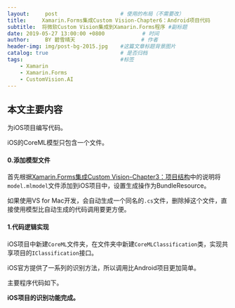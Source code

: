 ```yaml
---
layout:     post                    # 使用的布局（不需要改）
title:     Xamarin.Forms集成Custom Vision-Chapter6：Android项目代码              # 标题 
subtitle:  将微软Custom Vision集成到Xamarin.Forms程序 #副标题
date: 2019-05-27 13:00:00 +0800            # 时间
author:     BY 碧雪晴天                     # 作者
header-img: img/post-bg-2015.jpg    #这篇文章标题背景图片
catalog: true                       # 是否归档
tags:                               #标签
    - Xamarin
    - Xamarin.Forms
    - CustomVision.AI
---
```


## 本文主要内容

为iOS项目编写代码。

iOS的CoreML模型只包含一个文件。

#### **0.添加模型文件**

首先根据[Xamarin.Forms集成Custom Vision-Chapter3：项目结构](https://zy55769068.top/2019/05/25/Xamarin.Forms-customvision-chapter-3/)中的说明将`model.mlmodel`文件添加到iOS项目中，设置生成操作为BundleResource。

如果使用VS for Mac开发，会自动生成一个同名的`.cs`文件，删除掉这个文件，直接使用模型比自动生成的代码调用要更方便。

#### **1.代码逻辑实现**

iOS项目中新建`CoreML`文件夹，在文件夹中新建`CoreMLClassification`类，实现共享项目的`IClassification`接口。

iOS官方提供了一系列的识别方法，所以调用比Android项目更加简单。

主要程序代码如下。

<script src="https://gist.github.com/zy55769068/09462b519ea390a3120af12bc83e2a20.js"></script>


**iOS项目的识别功能完成。**